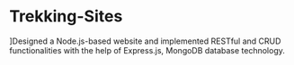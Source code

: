 # Trekking-Sites

]Designed a Node.js-based website and implemented RESTful and CRUD functionalities with the help of Express.js, MongoDB database technology. 

